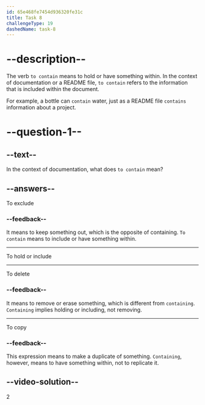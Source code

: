 ```yaml
---
id: 65e468fe7454d936320fe31c
title: Task 8
challengeType: 19
dashedName: task-8
---
```


# --description--

The verb `to contain` means to hold or have something within. In the context of documentation or a README file, `to contain` refers to the information that is included within the document.

For example, a bottle can `contain` water, just as a README file `contains` information about a project.

# --question-1--

## --text--

In the context of documentation, what does `to contain` mean?

## --answers--

To exclude

### --feedback--

It means to keep something out, which is the opposite of containing. `To contain` means to include or have something within.

---

To hold or include

---

To delete

### --feedback--

It means to remove or erase something, which is different from `containing`. `Containing` implies holding or including, not removing.

---

To copy

### --feedback--

This expression means to make a duplicate of something. `Containing`, however, means to have something within, not to replicate it.

## --video-solution--

2
